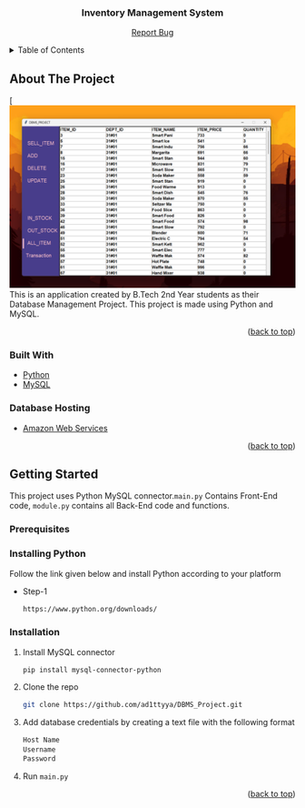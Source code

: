   <h3 align="center">Inventory Management System</h3>

  <p align="center">
    <a href="https://github.com/ad1ttyya/DBMS_Project/issues">Report Bug</a>
  </p>
</div>



<!-- TABLE OF CONTENTS -->
<details>
  <summary>Table of Contents</summary>
  <ol>
    <li>
      <a href="#about-the-project">About The Project</a>
      <ul>
        <li><a href="#built-with">Built With</a></li>
      </ul>
    </li>
    <li>
      <a href="#getting-started">Getting Started</a>
      <ul>
        <li><a href="#prerequisites">Prerequisites</a></li>
        <li><a href="#installation">Installation</a></li>
      </ul>
  </ol>
</details>



<!-- ABOUT THE PROJECT -->
## About The Project
[![Product Name Screen Shot](https://github.com/ad1ttyya/DBMS_Project/blob/main/demo.png)
This is an application created by B.Tech 2nd Year students as their Database Management Project. This project is made using Python and MySQL. 

<p align="right">(<a href="#top">back to top</a>)</p>



### Built With

* [Python](https://www.python.org/)
* [MySQL](https://www.mysql.com/)


### Database Hosting
* [Amazon Web Services](https://aws.amazon.com/)
<p align="right">(<a href="#top">back to top</a>)</p>



<!-- GETTING STARTED -->
## Getting Started

This project uses Python MySQL connector.```main.py``` Contains Front-End code, ```module.py``` contains all Back-End code and functions.

### Prerequisites

### Installing Python 
Follow the link given below and install Python according to your platform


* Step-1
  ```sh
  https://www.python.org/downloads/
  ```

### Installation

1. Install MySQL connector
    ```
    pip install mysql-connector-python
    ```

2. Clone the repo
   ```sh
   git clone https://github.com/ad1ttyya/DBMS_Project.git
   ```
3. Add database credentials by creating a text file with the following format
	```sh
	Host Name
	Username 
	Password
	``` 
4. Run ```main.py```


<p align="right">(<a href="#top">back to top</a>)</p>
